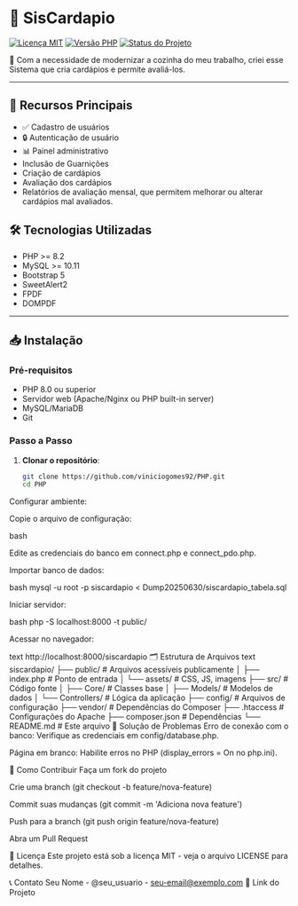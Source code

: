 # 🚀 SisCardapio

[![Licença MIT](https://img.shields.io/badge/license-MIT-blue.svg)](LICENSE)
[![Versão PHP](https://img.shields.io/badge/PHP-%3E%3D8.0-777BB4?logo=php)](https://php.net/)
[![Status do Projeto](https://img.shields.io/badge/status-Em%20Desenvolvimento-yellow)](https://github.com/seu-usuario/seu-repositorio)

📝 Com a necessidade de modernizar a cozinha do meu trabalho, criei esse Sistema que cria cardápios e permite avaliá-los.

---

## 🔧 Recursos Principais
- ✅ Cadastro de usuários
- 🔒 Autenticação de usuário
- 📊 Painel administrativo
-  Inclusão de Guarnições
- Criação de cardápios
- Avaliação dos cardápios
- Relatórios de avaliação mensal, que permitem melhorar ou alterar cardápios mal avaliados.

## 🛠️ Tecnologias Utilizadas
- PHP >= 8.2
- MySQL >= 10.11
- Bootstrap 5
- SweetAlert2
- FPDF
- DOMPDF
---

## 📥 Instalação

### Pré-requisitos
- PHP 8.0 ou superior
- Servidor web (Apache/Nginx ou PHP built-in server)
- MySQL/MariaDB
- Git

### Passo a Passo

1. **Clonar o repositório**:
   ```bash
   git clone https://github.com/viniciogomes92/PHP.git
   cd PHP
Configurar ambiente:

Copie o arquivo de configuração:

bash

Edite as credenciais do banco em connect.php e connect_pdo.php.

Importar banco de dados:

bash
mysql -u root -p siscardapio < Dump20250630/siscardapio_tabela.sql

Iniciar servidor:

bash
php -S localhost:8000 -t public/

Acessar no navegador:

text
http://localhost:8000/siscardapio
🗂️ Estrutura de Arquivos
text
siscardapio/
├── public/            # Arquivos acessíveis publicamente
│   ├── index.php      # Ponto de entrada
│   └── assets/        # CSS, JS, imagens
├── src/               # Código fonte
│   ├── Core/          # Classes base
│   ├── Models/        # Modelos de dados
│   └── Controllers/   # Lógica da aplicação
├── config/            # Arquivos de configuração
├── vendor/            # Dependências do Composer
├── .htaccess          # Configurações do Apache
├── composer.json      # Dependências
└── README.md          # Este arquivo
🐛 Solução de Problemas
Erro de conexão com o banco: Verifique as credenciais em config/database.php.

Página em branco: Habilite erros no PHP (display_errors = On no php.ini).

🤝 Como Contribuir
Faça um fork do projeto

Crie uma branch (git checkout -b feature/nova-feature)

Commit suas mudanças (git commit -m 'Adiciona nova feature')

Push para a branch (git push origin feature/nova-feature)

Abra um Pull Request

📜 Licença
Este projeto está sob a licença MIT - veja o arquivo LICENSE para detalhes.

📞 Contato
Seu Nome - @seu_usuario - seu-email@exemplo.com
🔗 Link do Projeto